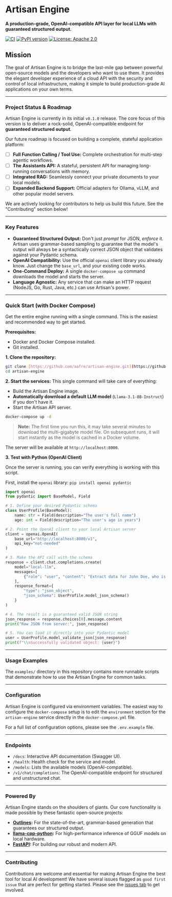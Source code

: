 # Artisan Engine

**A production-grade, OpenAI-compatible API layer for local LLMs with guaranteed structured output.**

[![CI](https://github.com/aafre/artisan-engine/actions/workflows/ci.yml/badge.svg)](https://github.com/aafre/artisan-engine/actions/workflows/ci.yml)
[![PyPI version](https://badge.fury.io/py/artisan-engine.svg)](https://badge.fury.io/py/artisan-engine)
[![License: Apache 2.0](https://img.shields.io/badge/License-Apache_2.0-blue.svg)](https://opensource.org/licenses/Apache-2.0)

## Mission

The goal of Artisan Engine is to bridge the last-mile gap between powerful open-source models and the developers who want to use them. It provides the elegant developer experience of a cloud API with the security and control of local infrastructure, making it simple to build production-grade AI applications on your own terms.

---

### Project Status & Roadmap

Artisan Engine is currently in its initial `v0.1.0` release. The core focus of this version is to deliver a rock-solid, OpenAI-compatible endpoint for **guaranteed structured output**.

Our future roadmap is focused on building a complete, stateful application platform:

* [ ] **Full Function Calling / Tool Use:** Complete orchestration for multi-step agentic workflows.
* [ ] **The Assistants API:** A stateful, persistent API for managing long-running conversations with memory.
* [ ] **Integrated RAG:** Seamlessly connect your private documents to your local models.
* [ ] **Expanded Backend Support:** Official adapters for Ollama, vLLM, and other popular model servers.

We are actively looking for contributors to help us build this future. See the "Contributing" section below!

---

### Key Features

* **Guaranteed Structured Output:** Don't just *prompt* for JSON, *enforce* it. Artisan uses grammar-based sampling to guarantee that the model's output will always be a syntactically correct JSON object that validates against your Pydantic schema.
* **OpenAI Compatibility:** Use the official `openai` client library you already know. Just change the `base_url`, and your existing code works.
* **One-Command Deploy:** A single `docker-compose up` command downloads the model and starts the server.
* **Language Agnostic:** Any service that can make an HTTP request (NodeJS, Go, Rust, Java, etc.) can use Artisan's power.

---

### Quick Start (with Docker Compose)

Get the entire engine running with a single command. This is the easiest and recommended way to get started.

**Prerequisites:**
* Docker and Docker Compose installed.
* Git installed.

**1. Clone the repository:**
```bash
git clone [https://github.com/aafre/artisan-engine.git](https://github.com/aafre/artisan-engine.git)
cd artisan-engine
```

**2. Start the services:**
This single command will take care of everything:
* Build the Artisan Engine image.
* **Automatically download a default LLM model** (`Llama-3.1-8B-Instruct`) if you don't have it.
* Start the Artisan API server.

```bash
docker-compose up -d
```
> **Note:** The first time you run this, it may take several minutes to download the multi-gigabyte model file. On subsequent runs, it will start instantly as the model is cached in a Docker volume.

The server will be available at `http://localhost:8000`.

**3. Test with Python (OpenAI Client)**

Once the server is running, you can verify everything is working with this script.

First, install the `openai` library: `pip install openai pydantic`

```python
import openai
from pydantic import BaseModel, Field

# 1. Define your desired Pydantic schema
class UserProfile(BaseModel):
    name: str = Field(description="The user's full name")
    age: int = Field(description="The user's age in years")

# 2. Point the OpenAI client to your local Artisan server
client = openai.OpenAI(
    base_url="http://localhost:8000/v1",
    api_key="not-needed"
)

# 3. Make the API call with the schema
response = client.chat.completions.create(
    model="local-llm",
    messages=[
        {"role": "user", "content": "Extract data for John Doe, who is 42 years old."}
    ],
    response_format={
        "type": "json_object",
        "json_schema": UserProfile.model_json_schema()
    }
)

# 4. The result is a guaranteed valid JSON string
json_response = response.choices[0].message.content
print("Raw JSON from server:", json_response)

# 5. You can load it directly into your Pydantic model
user = UserProfile.model_validate_json(json_response)
print(f"\\nSuccessfully validated object: {user}")
```

---

### Usage Examples

The `examples/` directory in this repository contains more runnable scripts that demonstrate how to use the Artisan Engine for common tasks.

---

### Configuration

Artisan Engine is configured via environment variables. The easiest way to configure the `docker-compose` setup is to edit the `environment` section for the `artisan-engine` service directly in the `docker-compose.yml` file.

For a full list of configuration options, please see the `.env.example` file.

---

### Endpoints

* `/docs`: Interactive API documentation (Swagger UI).
* `/health`: Health check for the service and model.
* `/models`: Lists the available models (OpenAI-compatible).
* `/v1/chat/completions`: The OpenAI-compatible endpoint for structured and unstructured chat.

---

### Powered By

Artisan Engine stands on the shoulders of giants. Our core functionality is made possible by these fantastic open-source projects:

* **[Outlines](https://github.com/dottxt-ai/outlines):** For the state-of-the-art, grammar-based generation that guarantees our structured output.
* **[llama-cpp-python](https://github.com/abetlen/llama-cpp-python):** For high-performance inference of GGUF models on local hardware.
* **[FastAPI](https://fastapi.tiangolo.com/):** For building our robust and modern API.

---

### Contributing

Contributions are welcome and essential for making Artisan Engine the best tool for local AI development! We have several issues flagged as `good first issue` that are perfect for getting started. Please see the [issues tab](https://github.com/aafre/artisan-engine/issues) to get involved.